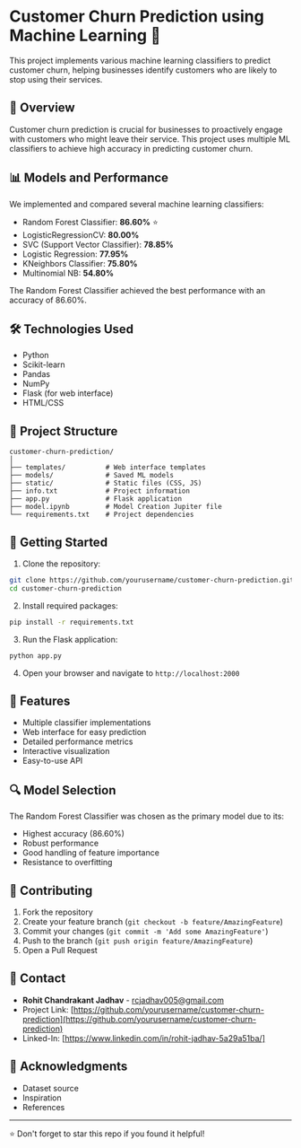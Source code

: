 # Customer Churn Prediction using Machine Learning 🔄

This project implements various machine learning classifiers to predict customer churn, helping businesses identify customers who are likely to stop using their services.

## 🎯 Overview

Customer churn prediction is crucial for businesses to proactively engage with customers who might leave their service. This project uses multiple ML classifiers to achieve high accuracy in predicting customer churn.

## 📊 Models and Performance

We implemented and compared several machine learning classifiers:

- Random Forest Classifier: **86.60%** ⭐
- LogisticRegressionCV: **80.00%**
- SVC (Support Vector Classifier): **78.85%**
- Logistic Regression: **77.95%**
- KNeighbors Classifier: **75.80%**
- Multinomial NB: **54.80%**

The Random Forest Classifier achieved the best performance with an accuracy of 86.60%.

## 🛠️ Technologies Used

- Python
- Scikit-learn
- Pandas
- NumPy
- Flask (for web interface)
- HTML/CSS

## 📁 Project Structure

```
customer-churn-prediction/
│
├── templates/          # Web interface templates
├── models/             # Saved ML models
├── static/             # Static files (CSS, JS)
├── info.txt            # Project information
├── app.py              # Flask application
├── model.ipynb         # Model Creation Jupiter file            
└── requirements.txt    # Project dependencies
```

## 🚀 Getting Started

1. Clone the repository:
```bash
git clone https://github.com/yourusername/customer-churn-prediction.git
cd customer-churn-prediction
```

2. Install required packages:
```bash
pip install -r requirements.txt
```

3. Run the Flask application:
```bash
python app.py
```

4. Open your browser and navigate to `http://localhost:2000`

## 📌 Features

- Multiple classifier implementations
- Web interface for easy prediction
- Detailed performance metrics
- Interactive visualization
- Easy-to-use API

## 🔍 Model Selection

The Random Forest Classifier was chosen as the primary model due to its:
- Highest accuracy (86.60%)
- Robust performance
- Good handling of feature importance
- Resistance to overfitting

## 🤝 Contributing

1. Fork the repository
2. Create your feature branch (`git checkout -b feature/AmazingFeature`)
3. Commit your changes (`git commit -m 'Add some AmazingFeature'`)
4. Push to the branch (`git push origin feature/AmazingFeature`)
5. Open a Pull Request


## 📧 Contact

- **Rohit Chandrakant Jadhav** - rcjadhav005@gmail.com
- Project Link: [https://github.com/yourusername/customer-churn-prediction](https://github.com/yourusername/customer-churn-prediction)
- Linked-In: [https://www.linkedin.com/in/rohit-jadhav-5a29a51ba/]

## 🙏 Acknowledgments

- Dataset source
- Inspiration
- References

---
⭐ Don't forget to star this repo if you found it helpful!
